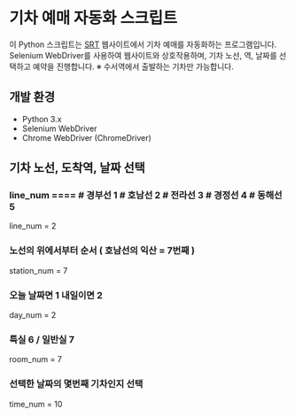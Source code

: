 # 기차 예매 자동화 스크립트

이 Python 스크립트는 [SRT](https://etk.srail.kr) 웹사이트에서 기차 예매를 자동화하는 프로그램입니다.
Selenium WebDriver를 사용하여 웹사이트와 상호작용하며, 기차 노선, 역, 날짜를 선택하고 예약을 진행합니다.
※ 수서역에서 출발하는 기차만 가능합니다.

## 개발 환경
- Python 3.x
- Selenium WebDriver
- Chrome WebDriver (ChromeDriver)

## 기차 노선, 도착역, 날짜 선택
### line_num ==== # 경부선 1 # 호남선 2 # 전라선 3 # 경정선 4 # 동해선 5
line_num = 2

### 노선의 위에서부터 순서 ( 호남선의 익산 = 7번째 )
station_num = 7

### 오늘 날짜면 1 내일이면 2
day_num = 2

### 특실 6 / 일반실 7
room_num = 7

### 선택한 날짜의 몇번째 기차인지 선택
time_num = 10
